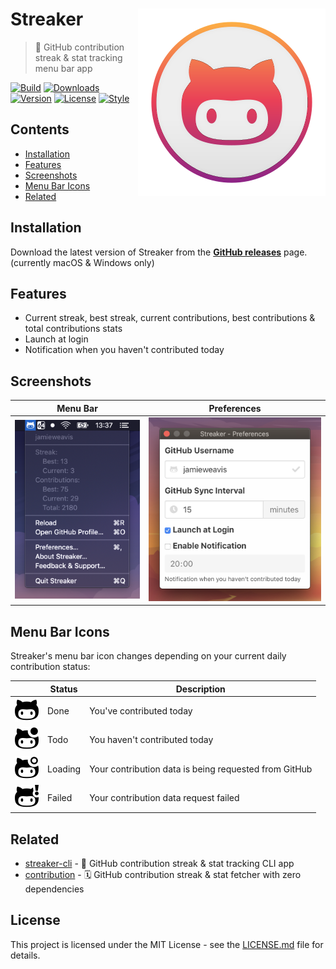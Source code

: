 # Streaker <img src="./screenshots/icon.svg" align="right">

> 🐙 GitHub contribution streak & stat tracking menu bar app

[![Build](https://travis-ci.com/jamieweavis/streaker.svg?branch=master)](https://travis-ci.org/jamieweavis/streaker)
[![Downloads](https://img.shields.io/github/downloads/jamieweavis/streaker/total.svg)](https://github.com/jamieweavis/streaker/releases)
[![Version](https://img.shields.io/github/release/jamieweavis/streaker.svg)](https://github.com/jamieweavis/streaker/releases)
[![License](https://img.shields.io/badge/license-MIT-blue.svg)](https://github.com/jamieweavis/streaker/blob/master/LICENSE.md)
[![Style](https://img.shields.io/badge/code_style-prettier-ff69b4.svg)](https://prettier.io/)

## Contents

- [Installation](#installation)
- [Features](#features)
- [Screenshots](#screenshots)
- [Menu Bar Icons](#menu-bar-icons)
- [Related](#related)

## Installation

Download the latest version of Streaker from the **[GitHub releases](https://github.com/jamieweavis/streaker/releases)** page. (currently macOS & Windows only)

## Features

- Current streak, best streak, current contributions, best contributions & total contributions stats
- Launch at login
- Notification when you haven't contributed today

## Screenshots

| Menu Bar                                                                     | Preferences                                                                        |
| ---------------------------------------------------------------------------- | ---------------------------------------------------------------------------------- |
| <img src="./screenshots/menu-bar.png" width="257" alt="Menu Bar Screenshot"> | <img src="./screenshots/preferences.png" width="344" alt="Preferences Screenshot"> |

## Menu Bar Icons

Streaker's menu bar icon changes depending on your current daily contribution status:

|                                    | Status  | Description                                           |
| ---------------------------------- | ------- | ----------------------------------------------------- |
| ![Done](./screenshots/done.svg)    | Done    | You've contributed today                              |
| ![Todo](./screenshots/todo.svg)    | Todo    | You haven't contributed today                         |
| ![Loading](./screenshots/load.svg) | Loading | Your contribution data is being requested from GitHub |
| ![Fail](./screenshots/fail.svg)    | Failed  | Your contribution data request failed                 |

## Related

- [streaker-cli](https://github.com/jamieweavis/streaker-cli) - 🐙 GitHub contribution streak & stat tracking CLI app
- [contribution](https://github.com/jamieweavis/contribution) - 🗓 GitHub contribution streak & stat fetcher with zero dependencies

## License

This project is licensed under the MIT License - see the [LICENSE.md](LICENSE.md) file for details.
